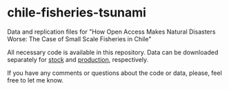 # chile-fisheries-tsunami
Data and replication files for "How Open Access Makes Natural Disasters Worse: The Case of Small Scale Fisheries in Chile"

All necessary code is available in this repository. Data can be downloaded separately for [stock]([https://link-url-here.org](https://miami.box.com/s/tgsmtc1vei6sw78yvcd7ij0hi47xgj02)) and [production]([https://link-url-here.org](https://miami.box.com/s/2gaycr9ysyu7tjubfnd6dzeozuq273ww)), respectively.

If you have any comments or questions about the code or data, please, feel free to let me know.
